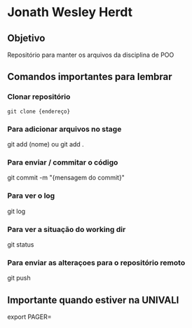 # Jonath Wesley Herdt

## Objetivo
Repositório para manter os arquivos da disciplina de POO

## Comandos importantes para lembrar

### Clonar repositório
```
git clone {endereço}
```

### Para adicionar arquivos no stage
git add (nome)
ou 
git add .

### Para enviar / commitar o código
git commit -m "{mensagem do commit}"

### Para ver o log
git log

### Para ver a situação do working dir
git status

### Para enviar as alteraçoes para o repositório remoto
git push

## Importante quando estiver na UNIVALI
export PAGER=